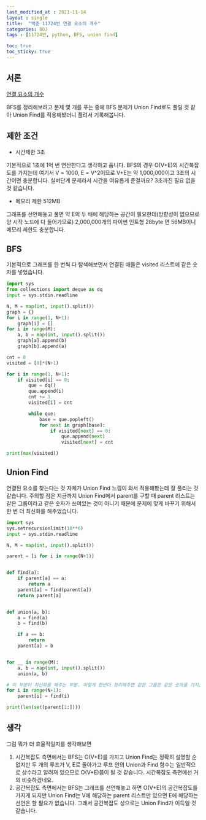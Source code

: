 ```yaml
---
last_modified_at : 2021-11-14
layout : single
title:  "백준 11724번 연결 요소의 개수"
categories: BOJ
tags : [11724번, python, BFS, union find]

toc: true
toc_sticky: true
---
```

## 서론
<a href='https://www.acmicpc.net/problem/11724'>연결 요소의 개수</a>

BFS를 정리해보려고 문제 몇 개를 푸는 중에 BFS 문제가 Union Find로도 풀릴 것 같아 Union Find를 적용해봤더니 풀려서 기록해봅니다.

## 제한 조건
<ul>
  <li>시간제한 3초</li>
</ul>
기본적으로 1초에 1억 번 연산한다고 생각하고 풉니다. BFS의 경우 O(V+E)의 시간복잡도를 가지는데 여기서 V = 1000, E = V^2이므로 V+E는 약 1,000,000이고 3초의 시간이면 충분합니다. 실버단계 문제라서 시간을 여유롭게 준걸까요? 3초까진 필요 없을 것 같습니다.

<ul>
  <li>메모리 제한 512MB</li>
</ul>
그래프를 선언해놓고 풀면 약 E의 두 배에 해당하는 공간이 필요한데(방향성이 없으므로 양 시작 노드에 다 들어가므로) 2,000,000개의 파이썬 인트형 28byte 면 56MB이니 메모리 제한도 충분합니다.


## BFS
기본적으로 그래프를 한 번씩 다 탐색해보면서 연결된 애들은 visited 리스트에 같은 숫자를 넣었습니다.
```python
import sys
from collections import deque as dq
input = sys.stdin.readline

N, M = map(int, input().split())
graph = {}
for i in range(1, N+1):
    graph[i] = []
for i in range(M):
    a, b = map(int, input().split())
    graph[a].append(b)
    graph[b].append(a)

cnt = 0
visited = [0]*(N+1)

for i in range(1, N+1):
    if visited[i] == 0:
        que = dq()
        que.append(i)
        cnt += 1
        visited[i] = cnt

        while que:
            base = que.popleft()
            for next in graph[base]:
                if visited[next] == 0:
                    que.append(next)
                    visited[next] = cnt

print(max(visited))
```


## Union Find
연결된 요소를 찾는다는 것 자체가 Union Find 느낌이 와서 적용해봤는데 잘 풀리는 것 같습니다. 주의할 점은 지금까지 Union Find에서 parent를 구할 때 parent 리스트는 같은 그룹이라고 같은 숫자가 쓰여있는 것이 아니기 때문에 문제에 맞게 바꾸기 위해서 한 번 더 최신화를 해주었습니다.
```python
import sys
sys.setrecursionlimit(10**6)
input = sys.stdin.readline

N, M = map(int, input().split())

parent = [i for i in range(N+1)]


def find(a):
    if parent[a] == a:
        return a
    parent[a] = find(parent[a])
    return parent[a]


def union(a, b):
    a = find(a)
    b = find(b)

    if a == b:
        return
    parent[a] = b


for __ in range(M):
    a, b = map(int, input().split())
    union(a, b)

# 이 부분이 최신화를 해주는 부분. 이렇게 한번더 정리해주면 같은 그룹은 같은 숫자를 가지는 parent리스트가 됩니다.
for i in range(N+1):
    parent[i] = find(i)

print(len(set(parent[1:])))
```

## 생각
그럼 뭐가 더 효율적일지를 생각해보면
1. 시간복잡도 측면에서는 BFS는 O(V+E)를 가지고 Union Find는 정확히 설명할 순 없지만 두 개의 루프가 V, E로 돌아가고 루프 안의 Union과 Find 함수는 일반적으로 상수라고 알려져 있으므로 O(V+E)쯤이 될 것 같습니다. 시간복잡도 측면에선 거의 비슷하겠네요.
2. 공간복잡도 측면에서는 BFS는 그래프를 선언해놓고 하면 O(V+E)의 공간복잡도를 가지게 되지만 Union Find는 V에 해당하는 parent 리스트만 있으면 E에 해당하는 선언은 할 필요가 없습니다. 그래서 공간복잡도 상으로는 Union Find가 이득일 것 같습니다.
